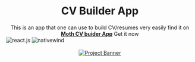   <h1 align="center">CV Builder App</h1>

   <div align="center">
     This is an app that one can use to build CV/resumes very easily find it on <a href="https://drive.google.com/file/d/13nz-6QLrCvDB42EFpAWys22aUHiyEJYY/view?usp=drive_link" target="_blank"><b>Moth CV buider App</b></a> Get it now
    </div>
</div>
 <div>
  <img src="https://img.shields.io/badge/-React_Native-black?style=for-the-badge&logoColor=white&logo=react&color=61DAFB" alt="react.js" />
  <img src="https://img.shields.io/badge/NativeWind-black?style=for-the-badge&logoColor=white&logo=tailwindcss&color=06B6D4" alt="nativewind" />
</div>
 <div align="center">
  <br />
    <a href="https://youtu.be/ZBCUegTZF7M?si=ubt0vk70lSjt6DCs" target="_blank">
      <img src="https://storage.googleapis.com/mzunidates/Screenshot%20(123).png" alt="Project Banner">
    </a>
  <br />

